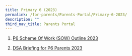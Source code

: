 ```yaml
---
title: Primary 6 (2023)
permalink: /for-parents/Parents-Portal/Primary-6-2023/
description: ""
third_nav_title: Parents Portal
---
```

1. [P6 Scheme Of Work (SOW) Outline 2023](/resources/scheme-of-work-outline-2023/Primary-6/)

2. [DSA Briefing for P6 Parents 2023](/files/2023%20dsa%20briefing%20for%20p6%20parents.pdf)